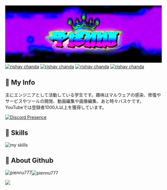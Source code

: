 ![Open Source at piennu777](https://github.com/piennu777/piennu777/blob/main/bana8888.jpg)
<a href="https://www.youtube.com/@piennu_777" target="blank"><img align="center" src="https://img.shields.io/badge/YouTube-Check-ff7964.svg?style=for-the-badge" alt="rishav chanda"></a>
<a href="https://discord.gg/yQ8FR2ugJ4" target="blank"><img align="center" src="https://img.shields.io/badge/Discord-Join-811DF5.svg?style=for-the-badge" alt="rishav chanda"></a>
<a href="https://twitter.com/piennu_777" target="blank"><img align="center" src="https://img.shields.io/badge/Twitter-Check-24a3f1.svg?style=for-the-badge" alt="rishav chanda"></a>
<a href="https://piennu777.jp" target="blank"><img align="center" src="https://img.shields.io/badge/PIENNU777.JP-Check-fbcb30.svg?style=for-the-badge" alt="rishav chanda"></a>

## 🫠 My Info
主にエンジニアとして活動している学生です。趣味はマルウェアの感染、修復やサービスやツールの開発、動画編集や画像編集、あと時々バスケです。  
YouTubeでは登録者1000人以上を獲得しています。  

[![Discord Presence](https://lanyard.cnrad.dev/api/851357394976899116)](https://discord.com/users/851357394976899116)

## 🌱 Skills
<img alt="my skills" src="https://skillicons.dev/icons?theme=dark&perline=7&i=html,css,js,php,mysql,cs,dotnet,blender,cloudflare,discordjs,replit,visualstudio,vscode" />  

## 👀 About Github
<p><img align="left" src="https://github-readme-stats.vercel.app/api/top-langs?username=piennu777&show_icons=true&locale=en&layout=compact&theme=tokyonight" alt="piennu777"/></p>
<p><img align="center" src="https://github-readme-streak-stats.herokuapp.com/?user=piennu777&&theme=tokyonight" alt="piennu777" /></p>
<picture>
  <source
    srcset="https://github-readme-stats.vercel.app/api?username=piennu777&show_icons=true&theme=dark"
    media="(prefers-color-scheme: dark)"
  />
  <source
    srcset="https://github-readme-stats.vercel.app/api?username=piennu777&show_icons=true"
    media="(prefers-color-scheme: light), (prefers-color-scheme: no-preference)"
  />
  <img src="https://github-readme-stats.vercel.app/api?username=piennu777&show_icons=true" />
</picture>
